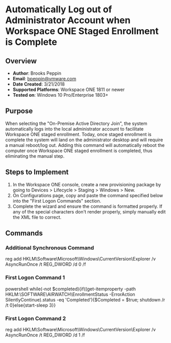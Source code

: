 # Automatically Log out of Administrator Account when Workspace ONE Staged Enrollment is Complete

## Overview
- **Author**: Brooks Peppin
- **Email**: bpeppin@vmware.com
- **Date Created**: 3/21/2018
- **Supported Platforms**: Workspace ONE 1811 or newer
- **Tested on**: Windows 10 Pro/Enterprise 1803+

## Purpose
When selecting the "On-Premise Active Directory Join", the system automatically logs into the local administrator account to facilitate Workspace ONE staged enrollment. Today, once staged enrollment is complete the system will land on the administrator desktop and will require a manual reboot/log out. Adding this command will automatically reboot the computer once Workspace ONE staged enrollment is completed, thus eliminating the manual step.

## Steps to Implement
1. In the Workspace ONE console, create a new provisioning package by going to Devices > Lifecycle > Staging > Windows > New.
2. On Configurations page, copy and paste the command specified below into the "First Logon Commands" section.
3. Complete the wizard and ensure the command is formatted properly. If any of the special characters don't render properly, simply manually edit the XML file to correct. 

## Commands
### Additional Synchronous Command
reg add HKLM\Software\Microsoft\Windows\CurrentVersion\Explorer /v AsyncRunOnce /t REG_DWORD /d 0 /f
### First Logon Command 1
powershell while(-not $completed){if((get-itemproperty -path HKLM:\SOFTWARE\AIRWATCH\EnrollmentStatus -ErrorAction SilentlyContinue).status -eq 'Completed'){$Completed = $true; shutdown /r /t 0}else{start-sleep 3}}
### First Logon Command 2
reg add HKLM\Software\Microsoft\Windows\CurrentVersion\Explorer /v AsyncRunOnce /t REG_DWORD /d 1 /f